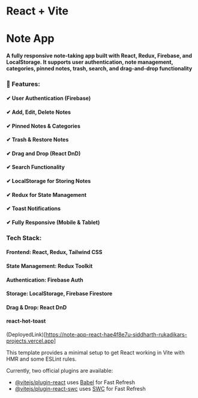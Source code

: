 # React + Vite


# Note App

#### A fully responsive note-taking app built with React, Redux, Firebase, and LocalStorage. It supports user authentication, note management, categories, pinned notes, trash, search, and drag-and-drop functionality




### 🚀 Features:

#### ✔ User Authentication (Firebase)
#### ✔ Add, Edit, Delete Notes
#### ✔ Pinned Notes & Categories
#### ✔ Trash & Restore Notes
#### ✔ Drag and Drop (React DnD)
#### ✔ Search Functionality
#### ✔ LocalStorage for Storing Notes
#### ✔ Redux for State Management 
#### ✔ Toast Notifications
#### ✔ Fully Responsive (Mobile & Tablet)



### Tech Stack:

#### Frontend: React, Redux, Tailwind CSS
#### State Management: Redux Toolkit
#### Authentication: Firebase Auth
#### Storage: LocalStorage, Firebase Firestore
#### Drag & Drop: React DnD
#### react-hot-toast




(DeployedLink)[https://note-app-react-hae4f8e7u-siddharth-rukadikars-projects.vercel.app]



This template provides a minimal setup to get React working in Vite with HMR and some ESLint rules.

Currently, two official plugins are available:

- [@vitejs/plugin-react](https://github.com/vitejs/vite-plugin-react/blob/main/packages/plugin-react/README.md) uses [Babel](https://babeljs.io/) for Fast Refresh
- [@vitejs/plugin-react-swc](https://github.com/vitejs/vite-plugin-react-swc) uses [SWC](https://swc.rs/) for Fast Refresh
